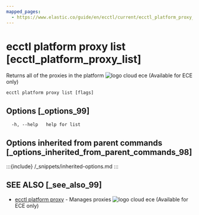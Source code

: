 ```yaml
---
mapped_pages:
  - https://www.elastic.co/guide/en/ecctl/current/ecctl_platform_proxy_list.html
---
```


# ecctl platform proxy list [ecctl_platform_proxy_list]

Returns all of the proxies in the platform ![logo cloud ece](https://doc-icons.s3.us-east-2.amazonaws.com/logo_cloud_ece.svg "Supported on {{ece}}") (Available for ECE only)

```
ecctl platform proxy list [flags]
```


## Options [_options_99]

```
  -h, --help   help for list
```


## Options inherited from parent commands [_options_inherited_from_parent_commands_98]

:::{include} /_snippets/inherited-options.md
:::


## SEE ALSO [_see_also_99]

* [ecctl platform proxy](/reference/ecctl_platform_proxy.md)	 - Manages proxies ![logo cloud ece](https://doc-icons.s3.us-east-2.amazonaws.com/logo_cloud_ece.svg "Supported on {{ece}}") (Available for ECE only)

